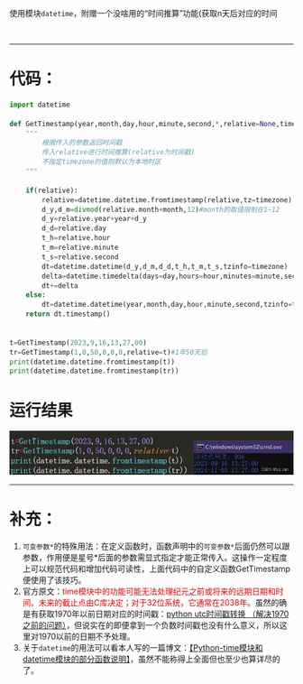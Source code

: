 使用模块``datetime``，附赠一个没啥用的“时间推算”功能(获取n天后对应的时间

<br>

***
# 代码：

```python
import datetime

def GetTimestamp(year,month,day,hour,minute,second,*,relative=None,timezone=None):#返回指定时间戳。指定relative时进行时间推算
    """
        根据传入的参数返回时间戳
        传入relative进行时间推算(relative为时间戳)
        不指定timezone的值则默认为本地时区
    """

    if(relative):
        relative=datetime.datetime.fromtimestamp(relative,tz=timezone)
        d_y,d_m=divmod(relative.month+month,12)#month的取值限制在1~12
        d_y=relative.year+year+d_y
        d_d=relative.day
        t_h=relative.hour
        t_m=relative.minute
        t_s=relative.second
        dt=datetime.datetime(d_y,d_m,d_d,t_h,t_m,t_s,tzinfo=timezone)
        delta=datetime.timedelta(days=day,hours=hour,minutes=minute,seconds=second)#timedelta以day进行推算
        dt+=delta
    else:
        dt=datetime.datetime(year,month,day,hour,minute,second,tzinfo=timezone)
    return dt.timestamp()


t=GetTimestamp(2023,9,16,13,27,00)
tr=GetTimestamp(1,0,50,0,0,0,relative=t)#1年50天后
print(datetime.datetime.fromtimestamp(t))
print(datetime.datetime.fromtimestamp(tr))
```

# 运行结果
![运行结果](./pict/1.png)




***
# 补充：
1. ``可变参数*``的特殊用法：在定义函数时，函数声明中的``可变参数*``后面仍然可以跟参数，作用便是星号*后面的参数需显式指定才能正常传入。这操作一定程度上可以规范代码和增加代码可读性，上面代码中的自定义函数GetTimestamp便使用了该技巧。
2. 官方原文：<font color=#EE0000>time模块中的功能可能无法处理纪元之前或将来的远期日期和时间。未来的截止点由C库决定；对于32位系统，它通常在2038年。</font>虽然的确是有获取1970年以前日期对应的时间戳：[python utc时间戳转换 （解决1970之前的问题）](https://blog.csdn.net/Carry_Qt/article/details/88356409)，但说实在的即便拿到一个负数时间戳也没有什么意义，所以这里对1970以前的日期不予处理。
3. 关于``datetime``的用法可以看本人写的一篇博文：[【Python-time模块和datetime模块的部分函数说明】](https://blog.csdn.net/weixin_44733774/article/details/133475034)，虽然不能称得上全面但也至少也算详尽的了。

